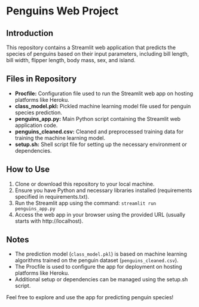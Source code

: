 # Penguins Web Project

## Introduction
This repository contains a Streamlit web application that predicts the species of penguins based on their input parameters, including bill length, bill width, flipper length, body mass, sex, and island.

## Files in Repository
- **Procfile:** Configuration file used to run the Streamlit web app on hosting platforms like Heroku.
- **class_model.pkl:** Pickled machine learning model file used for penguin species prediction.
- **penguins_app.py:** Main Python script containing the Streamlit web application code.
- **penguins_cleaned.csv:** Cleaned and preprocessed training data for training the machine learning model.
- **setup.sh:** Shell script file for setting up the necessary environment or dependencies.

## How to Use
1. Clone or download this repository to your local machine.
2. Ensure you have Python and necessary libraries installed (requirements specified in requirements.txt).
3. Run the Streamlit app using the command: `streamlit run penguins_app.py`
4. Access the web app in your browser using the provided URL (usually starts with http://localhost).

## Notes
- The prediction model (`class_model.pkl`) is based on machine learning algorithms trained on the penguin dataset (`penguins_cleaned.csv`).
- The Procfile is used to configure the app for deployment on hosting platforms like Heroku.
- Additional setup or dependencies can be managed using the setup.sh script.

Feel free to explore and use the app for predicting penguin species!

